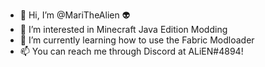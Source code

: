 - 👋 Hi, I’m @MariTheAlien 👽
- 👀 I’m interested in Minecraft Java Edition Modding
- 🌱 I’m currently learning how to use the Fabric Modloader
- 📫 You can reach me through Discord at ALiEN#4894!

<!---
MariTheAlien/MariTheAlien is a ✨ special ✨ repository because its `README.md` (this file) appears on your GitHub profile.
You can click the Preview link to take a look at your changes.
--->
